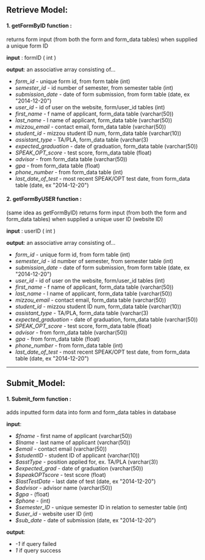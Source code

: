 ## Retrieve Model:
####    1. getFormByID function : 
  returns form input (from both the form and form_data tables) when supplied a unique form ID
        
**input** : formID ( int )

**output**: an associative array consisting of...
- *form_id* - unique form id, from form table (int)
- *semester_id* - id number of semester, from semester table (int)
- *submission_date* - date of form submission, from form table (date, ex "2014-12-20")
- *user_id* - id of user on the website, form/user_id tables (int)
- *first_name* - f name of applicant, form_data table (varchar(50))
- *last_name* - l name of applicant, form_data table (varchar(50))
- *mizzou_email* - contact email, form_data table (varchar(50))
- *student_id* - mizzou student ID num, form_data table (varchar(10))
- *assistant_type* - TA/PLA, form_data table (varchar(3)
- *expected_graduation* - date of graduation, form_data table (varchar(50))
- *SPEAK_OPT_score* - test score, form_data table (float)
- *advisor* - from form_data table (varchar(50))
- *gpa* - from form_data table (float)
- *phone_number* - from form_data table (int)
- *last_date_of_test* - most recent SPEAK/OPT test date, from form_data table (date, ex "2014-12-20")

####    2. getFormByUSER function : 
   (same idea as getFormByID) returns form input (from both the form and form_data tables) when supplied a unique user ID (website ID)

**input** : userID ( int )

**output**: an associative array consisting of...
- *form_id* - unique form id, from form table (int)
- *semester_id* - id number of semester, from semester table (int)
- *submission_date* - date of form submission, from form table (date, ex "2014-12-20")
- *user_id* - id of user on the website, form/user_id tables (int)
- *first_name* - f name of applicant, form_data table (varchar(50))
- *last_name* - l name of applicant, form_data table (varchar(50))
- *mizzou_email* - contact email, form_data table (varchar(50))
- *student_id* - mizzou student ID num, form_data table (varchar(10))
- *assistant_type* - TA/PLA, form_data table (varchar(3)
- *expected_graduation* - date of graduation, form_data table (varchar(50))
- *SPEAK_OPT_score* - test score, form_data table (float)
- *advisor* - from form_data table (varchar(50))
- *gpa* - from form_data table (float)
- *phone_number* - from form_data table (int)
- *last_date_of_test* - most recent SPEAK/OPT test date, from form_data table (date, ex "2014-12-20")   

---

## Submit_Model:

####    1. Submit_form function : 

adds inputted form data into form and form_data tables in database

**input**:
        
- *$fname* - first name of applicant (varchar(50))
- *$lname* - last name of applicant (varchar(50))
- *$email* - contact email (varchar(50))
- *$studentID* - student ID of applicant (varchar(10))
- *$asstType* - position applied for, ex. TA/PLA (varchar(3))
- *$expected_grad* - date of graduation (varchar(50))
- *$speakOPTscore* - test score (float)
- *$lastTestDate* - last date of test (date, ex "2014-12-20")
- *$advisor* - advisor name (varchar(50))
- *$gpa* - (float)
- *$phone* - (int)
- *$semester_ID* - unique semester ID in relation to semester table (int)
- *$user_id* - website user ID (int)
- *$sub_date* - date of submission (date, ex "2014-12-20") 

**output**:

- *-1* if query failed
- *1* if query success
